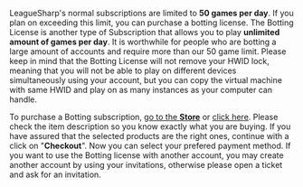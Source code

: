LeagueSharp's normal subscriptions are limited to **50 games per day**. If you plan on exceeding this limit, you can purchase a botting license. The Botting License is another type of Subscription that allows you to play **unlimited amount of games per day**. It is worthwhile for people who are botting a large amount of accounts and require more than our 50 game limit. Please keep in mind that the Botting License will not remove your HWID lock, meaning that you will not be able to play on different devices simultaneously using your account, but you can copy the virtual machine with same HWID and play on as many instances as your computer can handle.

To purchase a Botting subscription, [go to the **Store**](https://www.joduska.me/forum/store/) or [click here](https://www.joduska.me/forum/store/product/28-1-month-botting-license/). Please check the item description so you know exactly what you are buying. If you have assured that the selected products are the right ones, continue with a click on "**Checkout**". Now you can select your prefered payment method. If you want to use the Botting license with another account, you may create another account by using your invitations, otherwise please open a ticket and ask for an invitation.
